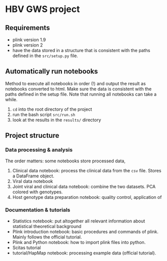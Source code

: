 # HBV GWS project

## Requirements

* plink version 1.9
* plink version 2
* have the data stored in a structure that is consistent with the paths defined in the `src/setup.py` file.
 
## Automatically run notebooks

Method to execute all notebooks in order (!) and output the result as notebooks converted to html. Make sure the data is consistent with the paths defined in the setup file. Note that running all notebooks can take a while.

1. `cd` into the root directory of the project
1. run the bash script `src/run.sh`
1. look at the results in the `results/` directory

## Project structure

### Data processing & analysis

The order matters: some notebooks store processed data, 

1. Clinical data notebook: process the clinical data from the `csv` file. Stores a DataFrame object.
1. Viral data notebook
1. Joint viral and clinical data notebook: combine the two datasets. PCA colored with genotypes.
1. Host genotype data preparation notebook: quality control, application of 

### Documentation & tutorials

* Statistics notebook: put altogether all relevant information about statistical theoretical background
* Plink introduction notebook: basic procedures and commands of plink. Mainly follows the official tutorial.
* Plink and Python notebook: how to import plink files into python.
* Scitas tutorial
* tutorial/HapMap notebook: processing example data (official tutorial).
